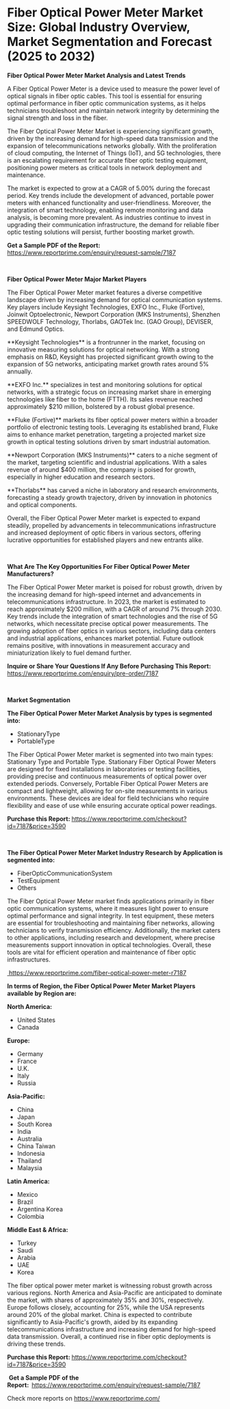 <p><h1>Fiber Optical Power Meter Market Size: Global Industry Overview, Market Segmentation and Forecast (2025 to 2032)</h1></p><p><strong>Fiber Optical Power Meter Market Analysis and Latest Trends</strong></p>
<p><p>A Fiber Optical Power Meter is a device used to measure the power level of optical signals in fiber optic cables. This tool is essential for ensuring optimal performance in fiber optic communication systems, as it helps technicians troubleshoot and maintain network integrity by determining the signal strength and loss in the fiber.</p><p>The Fiber Optical Power Meter Market is experiencing significant growth, driven by the increasing demand for high-speed data transmission and the expansion of telecommunications networks globally. With the proliferation of cloud computing, the Internet of Things (IoT), and 5G technologies, there is an escalating requirement for accurate fiber optic testing equipment, positioning power meters as critical tools in network deployment and maintenance.</p><p>The market is expected to grow at a CAGR of 5.00% during the forecast period. Key trends include the development of advanced, portable power meters with enhanced functionality and user-friendliness. Moreover, the integration of smart technology, enabling remote monitoring and data analysis, is becoming more prevalent. As industries continue to invest in upgrading their communication infrastructure, the demand for reliable fiber optic testing solutions will persist, further boosting market growth.</p></p>
<p><strong>Get a Sample PDF of the Report:&nbsp;</strong> <a href="https://www.reportprime.com/enquiry/request-sample/7187?utm_campaign=3122&utm_medium=2&utm_source=Github&utm_content=ia&utm_term=19032025&utm_id=fiber-optical-power-meter">https://www.reportprime.com/enquiry/request-sample/7187</a></p>
<p>&nbsp;</p>
<p><strong>Fiber Optical Power Meter Major Market Players</strong></p>
<p><p>The Fiber Optical Power Meter market features a diverse competitive landscape driven by increasing demand for optical communication systems. Key players include Keysight Technologies, EXFO Inc., Fluke (Fortive), Joinwit Optoelectronic, Newport Corporation (MKS Instruments), Shenzhen SPEEDWOLF Technology, Thorlabs, GAOTek Inc. (GAO Group), DEVISER, and Edmund Optics.</p><p>**Keysight Technologies** is a frontrunner in the market, focusing on innovative measuring solutions for optical networking. With a strong emphasis on R&D, Keysight has projected significant growth owing to the expansion of 5G networks, anticipating market growth rates around 5% annually.</p><p>**EXFO Inc.** specializes in test and monitoring solutions for optical networks, with a strategic focus on increasing market share in emerging technologies like fiber to the home (FTTH). Its sales revenue reached approximately $210 million, bolstered by a robust global presence.</p><p>**Fluke (Fortive)** markets its fiber optical power meters within a broader portfolio of electronic testing tools. Leveraging its established brand, Fluke aims to enhance market penetration, targeting a projected market size growth in optical testing solutions driven by smart industrial automation.</p><p>**Newport Corporation (MKS Instruments)** caters to a niche segment of the market, targeting scientific and industrial applications. With a sales revenue of around $400 million, the company is poised for growth, especially in higher education and research sectors.</p><p>**Thorlabs** has carved a niche in laboratory and research environments, forecasting a steady growth trajectory, driven by innovation in photonics and optical components.</p><p>Overall, the Fiber Optical Power Meter market is expected to expand steadily, propelled by advancements in telecommunications infrastructure and increased deployment of optic fibers in various sectors, offering lucrative opportunities for established players and new entrants alike.</p></p>
<p>&nbsp;</p>
<p><strong>What Are The Key Opportunities For Fiber Optical Power Meter Manufacturers?</strong></p>
<p><p>The Fiber Optical Power Meter market is poised for robust growth, driven by the increasing demand for high-speed internet and advancements in telecommunications infrastructure. In 2023, the market is estimated to reach approximately $200 million, with a CAGR of around 7% through 2030. Key trends include the integration of smart technologies and the rise of 5G networks, which necessitate precise optical power measurements. The growing adoption of fiber optics in various sectors, including data centers and industrial applications, enhances market potential. Future outlook remains positive, with innovations in measurement accuracy and miniaturization likely to fuel demand further.</p></p>
<p><strong>Inquire or Share Your Questions If Any Before Purchasing This Report:</strong> <a href="https://www.reportprime.com/enquiry/pre-order/7187?utm_campaign=3122&utm_medium=2&utm_source=Github&utm_content=ia&utm_term=19032025&utm_id=fiber-optical-power-meter">https://www.reportprime.com/enquiry/pre-order/7187</a></p>
<p>&nbsp;</p>
<p><strong>Market Segmentation</strong></p>
<p><strong>The Fiber Optical Power Meter Market Analysis by types is segmented into:</strong></p>
<p><ul><li>StationaryType</li><li>PortableType</li></ul></p>
<p><p>The Fiber Optical Power Meter market is segmented into two main types: Stationary Type and Portable Type. Stationary Fiber Optical Power Meters are designed for fixed installations in laboratories or testing facilities, providing precise and continuous measurements of optical power over extended periods. Conversely, Portable Fiber Optical Power Meters are compact and lightweight, allowing for on-site measurements in various environments. These devices are ideal for field technicians who require flexibility and ease of use while ensuring accurate optical power readings.</p></p>
<p><strong>Purchase this Report:&nbsp;</strong><a href="https://www.reportprime.com/checkout?id=7187&price=3590&utm_campaign=3122&utm_medium=2&utm_source=Github&utm_content=ia&utm_term=19032025&utm_id=fiber-optical-power-meter">https://www.reportprime.com/checkout?id=7187&price=3590</a></p>
<p>&nbsp;</p>
<p><strong>The Fiber Optical Power Meter Market Industry Research by Application is segmented into:</strong></p>
<p><ul><li>FiberOpticCommunicationSystem</li><li>TestEquipment</li><li>Others</li></ul></p>
<p><p>The Fiber Optical Power Meter market finds applications primarily in fiber optic communication systems, where it measures light power to ensure optimal performance and signal integrity. In test equipment, these meters are essential for troubleshooting and maintaining fiber networks, allowing technicians to verify transmission efficiency. Additionally, the market caters to other applications, including research and development, where precise measurements support innovation in optical technologies. Overall, these tools are vital for efficient operation and maintenance of fiber optic infrastructures.</p></p>
<p><a href="https://www.reportprime.com/fiber-optical-power-meter-r7187?utm_campaign=3122&utm_medium=2&utm_source=Github&utm_content=ia&utm_term=19032025&utm_id=fiber-optical-power-meter">&nbsp;https://www.reportprime.com/fiber-optical-power-meter-r7187</a></p>
<p><strong>In terms of Region, the Fiber Optical Power Meter Market Players available by Region are:</strong></p>
<p>
    <p> <strong> North America: </strong>
        <ul>
            <li>United States</li>
            <li>Canada</li>
        </ul>
        </p> 
    <p> <strong> Europe: </strong>
        <ul>
            <li>Germany</li>
            <li>France</li>
            <li>U.K.</li>
            <li>Italy</li>
            <li>Russia</li>
        </ul>
        </p> 
    <p> <strong> Asia-Pacific: </strong>
        <ul>
            <li>China</li>
            <li>Japan</li>
            <li>South Korea</li>
            <li>India</li>
            <li>Australia</li>
            <li>China Taiwan</li>
            <li>Indonesia</li>
            <li>Thailand</li>
            <li>Malaysia</li>
        </ul>
        </p> 
    <p> <strong> Latin America: </strong>
        <ul>
            <li>Mexico</li>
            <li>Brazil</li>
            <li>Argentina Korea</li>
            <li>Colombia</li>
        </ul>
        </p> 
    <p> <strong> Middle East & Africa: </strong>
        <ul>
            <li>Turkey</li>
            <li>Saudi</li>
            <li>Arabia</li>
            <li>UAE</li>
            <li>Korea</li>
        </ul>
    </p>
    </p>
<p><p>The fiber optical power meter market is witnessing robust growth across various regions. North America and Asia-Pacific are anticipated to dominate the market, with shares of approximately 35% and 30%, respectively. Europe follows closely, accounting for 25%, while the USA represents around 20% of the global market. China is expected to contribute significantly to Asia-Pacific's growth, aided by its expanding telecommunications infrastructure and increasing demand for high-speed data transmission. Overall, a continued rise in fiber optic deployments is driving these trends.</p></p>
<p><strong>Purchase this Report: </strong><a href="https://www.reportprime.com/checkout?id=7187&price=3590&utm_campaign=3122&utm_medium=2&utm_source=Github&utm_content=ia&utm_term=19032025&utm_id=fiber-optical-power-meter">https://www.reportprime.com/checkout?id=7187&price=3590</a></p>
<p>&nbsp;<strong>Get a Sample PDF of the Report:&nbsp;&nbsp;</strong><a href="https://www.reportprime.com/enquiry/request-sample/7187?utm_campaign=3122&utm_medium=2&utm_source=Github&utm_content=ia&utm_term=19032025&utm_id=fiber-optical-power-meter">https://www.reportprime.com/enquiry/request-sample/7187</a></p>
<p><strong></strong></p>
<p>Check more reports on <a href="https://www.reportprime.com/?utm_campaign=3122&utm_medium=2&utm_source=Github&utm_content=ia&utm_term=19032025&utm_id=fiber-optical-power-meter">https://www.reportprime.com/</a></p>